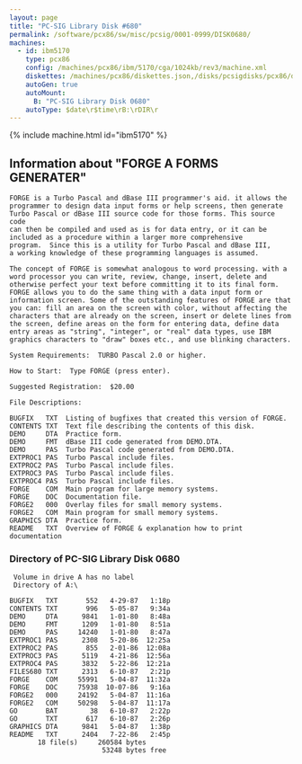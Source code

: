```yaml
---
layout: page
title: "PC-SIG Library Disk #680"
permalink: /software/pcx86/sw/misc/pcsig/0001-0999/DISK0680/
machines:
  - id: ibm5170
    type: pcx86
    config: /machines/pcx86/ibm/5170/cga/1024kb/rev3/machine.xml
    diskettes: /machines/pcx86/diskettes.json,/disks/pcsigdisks/pcx86/diskettes.json
    autoGen: true
    autoMount:
      B: "PC-SIG Library Disk 0680"
    autoType: $date\r$time\rB:\rDIR\r
---
```


{% include machine.html id="ibm5170" %}

## Information about "FORGE A FORMS GENERATER"

    FORGE is a Turbo Pascal and dBase III programmer's aid. it allows the
    programmer to design data input forms or help screens, then generate
    Turbo Pascal or dBase III source code for those forms. This source code
    can then be compiled and used as is for data entry, or it can be
    included as a procedure within a larger more comprehensive
    program.  Since this is a utility for Turbo Pascal and dBase III,
    a working knowledge of these programming languages is assumed.
    
    The concept of FORGE is somewhat analogous to word processing. with a
    word processor you can write, review, change, insert, delete and
    otherwise perfect your text before committing it to its final form.
    FORGE allows you to do the same thing with a data input form or
    information screen. Some of the outstanding features of FORGE are that
    you can: fill an area on the screen with color, without affecting the
    characters that are already on the screen, insert or delete lines from
    the screen, define areas on the form for entering data, define data
    entry areas as "string", "integer", or "real" data types, use IBM
    graphics characters to "draw" boxes etc., and use blinking characters.
    
    System Requirements:  TURBO Pascal 2.0 or higher.
    
    How to Start:  Type FORGE (press enter).
    
    Suggested Registration:  $20.00
    
    File Descriptions:
    
    BUGFIX   TXT  Listing of bugfixes that created this version of FORGE.
    CONTENTS TXT  Text file describing the contents of this disk.
    DEMO     DTA  Practice form.
    DEMO     FMT  dBase III code generated from DEMO.DTA.
    DEMO     PAS  Turbo Pascal code generated from DEMO.DTA.
    EXTPROC1 PAS  Turbo Pascal include files.
    EXTPROC2 PAS  Turbo Pascal include files.
    EXTPROC3 PAS  Turbo Pascal include files.
    EXTPROC4 PAS  Turbo Pascal include files.
    FORGE    COM  Main program for large memory systems.
    FORGE    DOC  Documentation file.
    FORGE2   000  Overlay files for small memory systems.
    FORGE2   COM  Main program for small memory systems.
    GRAPHICS DTA  Practice form.
    README   TXT  Overview of FORGE & explanation how to print documentation

### Directory of PC-SIG Library Disk 0680

     Volume in drive A has no label
     Directory of A:\

    BUGFIX   TXT       552   4-29-87   1:18p
    CONTENTS TXT       996   5-05-87   9:34a
    DEMO     DTA      9841   1-01-80   8:48a
    DEMO     FMT      1209   1-01-80   8:51a
    DEMO     PAS     14240   1-01-80   8:47a
    EXTPROC1 PAS      2308   5-20-86  12:25a
    EXTPROC2 PAS       855   2-01-86  12:08a
    EXTPROC3 PAS      5119   4-21-86  12:56a
    EXTPROC4 PAS      3832   5-22-86  12:21a
    FILES680 TXT      2313   6-10-87   2:21p
    FORGE    COM     55991   5-04-87  11:32a
    FORGE    DOC     75938  10-07-86   9:16a
    FORGE2   000     24192   5-04-87  11:16a
    FORGE2   COM     50298   5-04-87  11:17a
    GO       BAT        38   6-10-87   2:22p
    GO       TXT       617   6-10-87   2:26p
    GRAPHICS DTA      9841   5-04-87   1:38p
    README   TXT      2404   7-22-86   2:45p
           18 file(s)     260584 bytes
                           53248 bytes free
